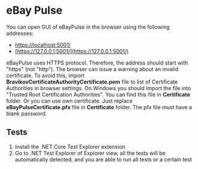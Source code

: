 # eBay Pulse

You can open GUI of eBayPulse in the browser using the following addresses:

* [https://localhost:5001/](https://localhost:5001/)
* [https://127.0.0.1:5001/](https://127.0.0.1:5001/)

eBayPulse uses HTTPS protocol. Therefore, the address should start with "https" (not "http"). The browser can issue a warning about an invalid certificate. To avoid this, import **BravikovCertificateAuthorityCertificate.pem** file to list of Certificate Authorities in browser settings. On Windows you should import the file into "Trusted Root Certification Authorities". You can find this file in **Certificate** folder. Or you can use own certificate. Just replace **eBayPulseCertificate.pfx** file in **Certificate** folder. The pfx file must have a blank password.

## Tests

1. Install the .NET Core Test Explorer extension
2. Go to .NET Test Explorer of Explorer view, all the tests will be automatically detected, and you are able to run all tests or a certain test
